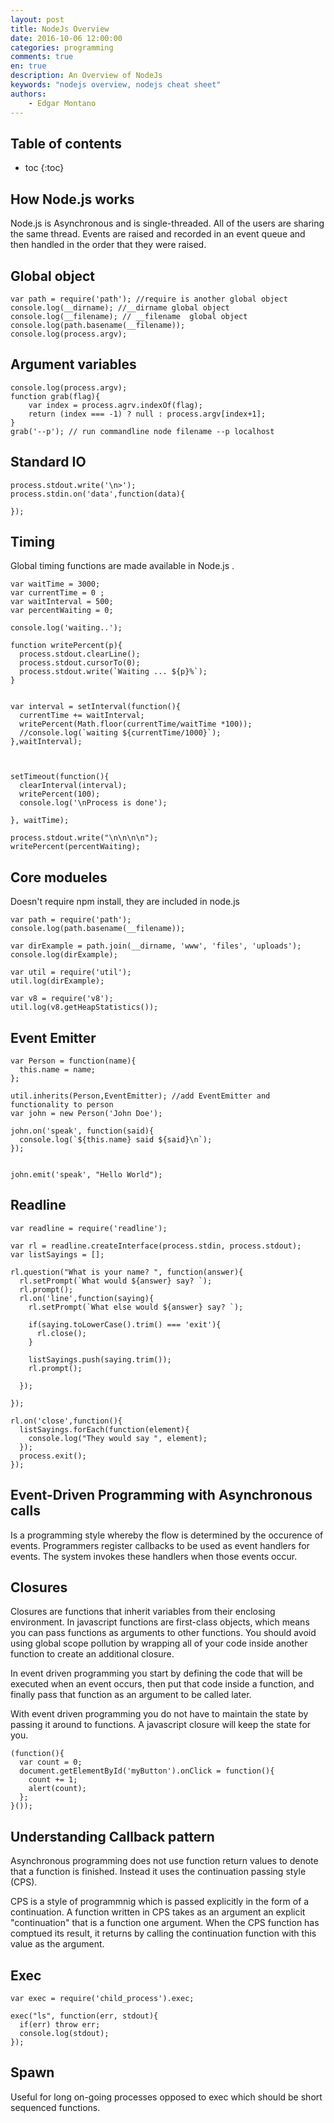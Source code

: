 ```yaml
---
layout: post
title: NodeJs Overview
date: 2016-10-06 12:00:00
categories: programming
comments: true
en: true
description: An Overview of NodeJs
keywords: "nodejs overview, nodejs cheat sheet"
authors:
    - Edgar Montano
---
```


## Table of contents

* toc
{:toc}

## How Node.js works

Node.js is Asynchronous and is single-threaded. All of the users are sharing the same thread. Events are raised and recorded in an event queue and then handled in the order that they were raised.

## Global object

```
var path = require('path'); //require is another global object
console.log(__dirname); //__dirname global object
console.log(__filename); // __filename  global object
console.log(path.basename(__filename));
console.log(process.argv);
```

## Argument variables

```
console.log(process.argv);
function grab(flag){
    var index = process.agrv.indexOf(flag);
    return (index === -1) ? null : process.argv[index+1];
}
grab('--p'); // run commandline node filename --p localhost
```

## Standard IO

```
process.stdout.write('\n>');
process.stdin.on('data',function(data){

});
```

## Timing

Global timing functions are made available in Node.js .

```
var waitTime = 3000;
var currentTime = 0 ;
var waitInterval = 500;
var percentWaiting = 0;

console.log('waiting..');

function writePercent(p){
  process.stdout.clearLine();
  process.stdout.cursorTo(0);
  process.stdout.write(`Waiting ... ${p}%`);
}


var interval = setInterval(function(){
  currentTime += waitInterval;
  writePercent(Math.floor(currentTime/waitTime *100));
  //console.log(`waiting ${currentTime/1000}`);
},waitInterval);



setTimeout(function(){
  clearInterval(interval);
  writePercent(100);
  console.log('\nProcess is done');

}, waitTime);

process.stdout.write("\n\n\n\n");
writePercent(percentWaiting);
```

## Core modueles

Doesn't require npm install, they are included in node.js

```
var path = require('path');
console.log(path.basename(__filename));

var dirExample = path.join(__dirname, 'www', 'files', 'uploads');
console.log(dirExample);

var util = require('util');
util.log(dirExample);

var v8 = require('v8');
util.log(v8.getHeapStatistics());

```

## Event Emitter

```
var Person = function(name){
  this.name = name;
};

util.inherits(Person,EventEmitter); //add EventEmitter and functionality to person
var john = new Person('John Doe');

john.on('speak', function(said){
  console.log(`${this.name} said ${said}\n`);
});


john.emit('speak', "Hello World");
```

## Readline

```
var readline = require('readline');

var rl = readline.createInterface(process.stdin, process.stdout);
var listSayings = [];

rl.question("What is your name? ", function(answer){
  rl.setPrompt(`What would ${answer} say? `);
  rl.prompt();
  rl.on('line',function(saying){
    rl.setPrompt(`What else would ${answer} say? `);

    if(saying.toLowerCase().trim() === 'exit'){
      rl.close();
    }

    listSayings.push(saying.trim());
    rl.prompt();

  });

});

rl.on('close',function(){
  listSayings.forEach(function(element){
    console.log("They would say ", element);
  });
  process.exit();
});
```

## Event-Driven Programming with Asynchronous calls

Is a programming style whereby the flow is determined by the occurence of events. Programmers register callbacks to be used as event handlers for events.  The system invokes these handlers when those events occur.

## Closures
 Closures are functions that inherit variables from their enclosing environment.  In javascript functions are first-class objects, which means you can pass functions as arguments to other functions. You should avoid using global scope pollution by wrapping all of your code inside another function to create an additional closure.

 In event driven programming you start by defining the code that will be executed when an event occurs, then put that code inside a function, and finally pass that function as an argument to be called later.

 With event driven programming you do not have to maintain the state by passing it around to functions. A javascript closure will keep the state for you.

 ```
 (function(){
   var count = 0;
   document.getElementById('myButton').onClick = function(){
     count += 1;
     alert(count);
   };
}());
 ```

## Understanding Callback pattern

Asynchronous programming does not use function return values to denote that a function is finished. Instead it uses the continuation passing style (CPS).

CPS is a style of programmnig which is passed explicitly in the form of a continuation.  A function written in CPS takes as an argument an explicit "continuation" that is a function one argument. When the CPS function has comptued its result, it returns by calling the continuation function with this value as the argument.


## Exec

```
var exec = require('child_process').exec;

exec("ls", function(err, stdout){
  if(err) throw err;
  console.log(stdout);
});
```

## Spawn

Useful for long on-going processes opposed to exec which should be short sequenced functions. 

```
```
